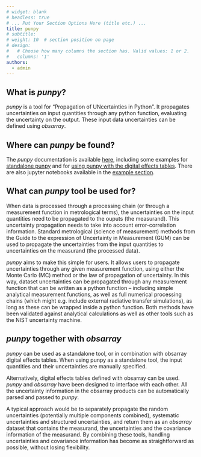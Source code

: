 ```yaml
---
# widget: blank
# headless: true
# ... Put Your Section Options Here (title etc.) ...
title: punpy
# subtitle:
# weight: 10  # section position on page
# design:
#   # Choose how many columns the section has. Valid values: 1 or 2.
#   columns: '1'
authors:
  - admin
---
```


## What is *punpy*?

*punpy* is a tool for “Propagation of UNcertainties in Python”. It propagates uncertainties on input quantities through any python function, evaluating the uncertainty on the output. These input data uncertainties can be defined using *obsarray*.


## Where can *punpy* be found?

The *punpy* documentation is available [here](https://punpy.readthedocs.io/en/latest/), including some examples for [standalone punpy](https://punpy.readthedocs.io/en/latest/content/examples_standalone.html) and for [using punpy with the digital effects tables](https://punpy.readthedocs.io/en/latest/content/examples_digital_effects_table.html).
There are also jupyter notebooks available in the [example section](user-guide/examples).

## What can *punpy* tool be used for?

When data is processed through a processing chain (or through a measurement function in metrological terms), the uncertainties on the input quantities need to be propagated to the ouputs (the measurand). This uncertainty propagation needs to take into account error-correlation information. Standard metrological (science of measurement) methods from the Guide to the expression of Uncertainty in Measurement (GUM) can be used to propagate the uncertainties from the input quantities to uncertainties on the measurand (the processed data). 

*punpy* aims to make this simple for users. It allows users to propagate uncertainties through any given measurement function, using either the Monte Carlo (MC) method or the law of propagation of uncertainty. In this way, dataset uncertainties can be propagated through any measurement function that can be written as a python function –  including simple analytical measurement functions, as well as full numerical processing chains (which might e.g. include external radiative transfer simulations), as long as these can be wrapped inside a python function. Both methods have been validated against analytical calculations as well as other tools such as the NIST uncertainty machine.


## *punpy* together with *obsarray*

*punpy* can be used as a standalone tool, or in combination with obsarray digital effects tables. When using punpy as a standalone tool, the input quantities and their uncertainties are manually specified.

Alternatively, digital effects tables defined with obsarray can be used. *punpy* and *obsarray* have been designed to interface with each other. All the uncertainty information in the obsarray products can be automatically parsed and passed to *punpy*. 

A typical approach would be to separately propagate the random uncertainties (potentially multiple components combined), systematic uncertainties and structured uncertainties, and return them as an *obsarray* dataset that contains the measurand, the uncertainties and the covariance information of the measurand. By combining these tools, handling uncertainties and covariance information has become as straightforward as possible, without losing flexibility. 